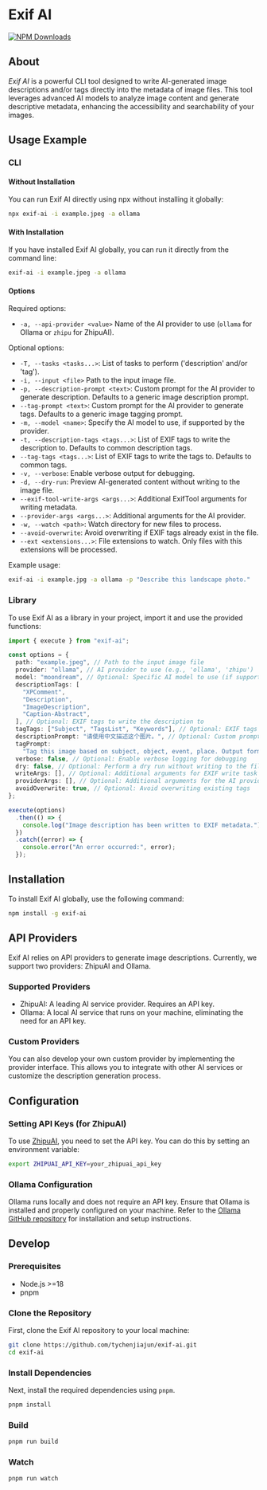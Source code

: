 # Exif AI

[![NPM Downloads](https://img.shields.io/npm/dw/exif-ai)](https://www.npmjs.com/package/exif-ai)

## About

_Exif AI_ is a powerful CLI tool designed to write AI-generated image descriptions and/or tags directly into the metadata of image files. This tool leverages advanced AI models to analyze image content and generate descriptive metadata, enhancing the accessibility and searchability of your images.

## Usage Example

### CLI

#### Without Installation

You can run Exif AI directly using npx without installing it globally:

```bash
npx exif-ai -i example.jpeg -a ollama
```

#### With Installation

If you have installed Exif AI globally, you can run it directly from the command line:

```bash
exif-ai -i example.jpeg -a ollama
```

#### Options

Required options:

- `-a, --api-provider <value>` Name of the AI provider to use (`ollama` for Ollama or `zhipu` for ZhipuAI).

Optional options:

- `-T, --tasks <tasks...>`: List of tasks to perform ('description' and/or 'tag').
- `-i, --input <file>` Path to the input image file.
- `-p, --description-prompt <text>`: Custom prompt for the AI provider to generate description. Defaults to a generic image description prompt.
- `--tag-prompt <text>`: Custom prompt for the AI provider to generate tags. Defaults to a generic image tagging prompt.
- `-m, --model <name>`: Specify the AI model to use, if supported by the provider.
- `-t, --description-tags <tags...>`: List of EXIF tags to write the description to. Defaults to common description tags.
- `--tag-tags <tags...>`: List of EXIF tags to write the tags to. Defaults to common tags.
- `-v, --verbose`: Enable verbose output for debugging.
- `-d, --dry-run`: Preview AI-generated content without writing to the image file.
- `--exif-tool-write-args <args...>`: Additional ExifTool arguments for writing metadata.
- `--provider-args <args...>`: Additional arguments for the AI provider.
- `-w, --watch <path>`: Watch directory for new files to process.
- `--avoid-overwrite`: Avoid overwriting if EXIF tags already exist in the file.
- `--ext <extensions...>`: File extensions to watch. Only files with this extensions will be processed.

Example usage:

```bash
exif-ai -i example.jpg -a ollama -p "Describe this landscape photo."
```

### Library

To use Exif AI as a library in your project, import it and use the provided functions:

```typescript
import { execute } from "exif-ai";

const options = {
  path: "example.jpeg", // Path to the input image file
  provider: "ollama", // AI provider to use (e.g., 'ollama', 'zhipu')
  model: "moondream", // Optional: Specific AI model to use (if supported by the provider)
  descriptionTags: [
    "XPComment",
    "Description",
    "ImageDescription",
    "Caption-Abstract",
  ], // Optional: EXIF tags to write the description to
  tagTags: ["Subject", "TagsList", "Keywords"], // Optional: EXIF tags to write the tags to
  descriptionPrompt: "请使用中文描述这个图片。", // Optional: Custom prompt for the AI provider to generate description
  tagPrompt:
    "Tag this image based on subject, object, event, place. Output format: <tag1>, <tag2>, <tag3>, <tag4>,  <tag5>,  ..., <tagN>", // Optional: Custom prompt for the AI provider to generate tags
  verbose: false, // Optional: Enable verbose logging for debugging
  dry: false, // Optional: Perform a dry run without writing to the file
  writeArgs: [], // Optional: Additional arguments for EXIF write task
  providerArgs: [], // Optional: Additional arguments for the AI provider
  avoidOverwrite: true, // Optional: Avoid overwriting existing tags
};

execute(options)
  .then(() => {
    console.log("Image description has been written to EXIF metadata.");
  })
  .catch((error) => {
    console.error("An error occurred:", error);
  });
```

## Installation

To install Exif AI globally, use the following command:

```bash
npm install -g exif-ai
```

## API Providers

Exif AI relies on API providers to generate image descriptions. Currently, we support two providers: ZhipuAI and Ollama.

### Supported Providers

- ZhipuAI: A leading AI service provider. Requires an API key.
- Ollama: A local AI service that runs on your machine, eliminating the need for an API key.

### Custom Providers

You can also develop your own custom provider by implementing the provider interface. This allows you to integrate with other AI services or customize the description generation process.

## Configuration

### Setting API Keys (for ZhipuAI)

To use [ZhipuAI](https://open.bigmodel.cn/usercenter/apikeys), you need to set the API key. You can do this by setting an environment variable:

```bash
export ZHIPUAI_API_KEY=your_zhipuai_api_key
```

### Ollama Configuration

Ollama runs locally and does not require an API key. Ensure that Ollama is installed and properly configured on your machine. Refer to the [Ollama GitHub repository](https://github.com/ollama/ollama) for installation and setup instructions.

## Develop

### Prerequisites

- Node.js >=18
- pnpm

### Clone the Repository

First, clone the Exif AI repository to your local machine:

```bash
git clone https://github.com/tychenjiajun/exif-ai.git
cd exif-ai
```

### Install Dependencies

Next, install the required dependencies using `pnpm`.

```bash
pnpm install
```

### Build

```bash
pnpm run build
```

### Watch

```bash
pnpm run watch
```
